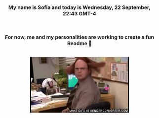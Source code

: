 


<div align="center">
<h3 >My name is Sofia and today is Wednesday, 22 September, 22:43 GMT-4</h3><br>
<h3 >For now, me and my personalities are working to create a fun Readme 👋
</h3><br>
<img src='img/dwight.gif' alt='working...'/>
</div>
